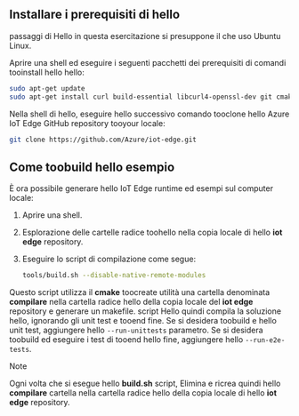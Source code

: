## <a name="install-hello-prerequisites"></a>Installare i prerequisiti di hello

passaggi di Hello in questa esercitazione si presuppone il che uso Ubuntu Linux.

Aprire una shell ed eseguire i seguenti pacchetti dei prerequisiti di comandi tooinstall hello hello:

```bash
sudo apt-get update
sudo apt-get install curl build-essential libcurl4-openssl-dev git cmake libssl-dev uuid-dev valgrind libglib2.0-dev libtool autoconf
```

Nella shell di hello, eseguire hello successivo comando tooclone hello Azure IoT Edge GitHub repository tooyour locale:

```bash
git clone https://github.com/Azure/iot-edge.git
```

## <a name="how-toobuild-hello-sample"></a>Come toobuild hello esempio

È ora possibile generare hello IoT Edge runtime ed esempi sul computer locale:

1. Aprire una shell.

1. Esplorazione delle cartelle radice toohello nella copia locale di hello **iot edge** repository.

1. Eseguire lo script di compilazione come segue:

    ```sh
    tools/build.sh --disable-native-remote-modules
    ```

Questo script utilizza il **cmake** toocreate utilità una cartella denominata **compilare** nella cartella radice hello della copia locale del **iot edge** repository e generare un makefile. script Hello quindi compila la soluzione hello, ignorando gli unit test e tooend fine. Se si desidera toobuild e hello unit test, aggiungere hello `--run-unittests` parametro. Se si desidera toobuild ed eseguire i test di tooend hello fine, aggiungere hello `--run-e2e-tests`.

> [!NOTE]
> Ogni volta che si esegue hello **build.sh** script, Elimina e ricrea quindi hello **compilare** cartella nella cartella radice hello della copia locale di hello **iot edge** repository.
